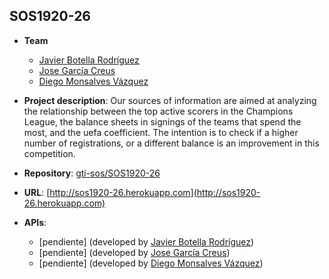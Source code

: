 ## SOS1920-26
- **Team**
  - [Javier Botella Rodríguez](https://github.com/javibotella)
  - [Jose García Creus](https://github.com/jgcreus)
  - [Diego Monsalves Vázquez](https://github.com/diemonvaz)
  
- **Project description**: Our sources of information are aimed at analyzing the relationship between the top active scorers in the Champions League, the balance sheets in signings of the teams that spend the most, and the uefa coefficient. The intention is to check if a higher number of registrations, or a different balance is an improvement in this competition.

- **Repository**: [gti-sos/SOS1920-26](https://github.com/gti-sos/SOS1920-26)

- **URL**: [http://sos1920-26.herokuapp.com](http://sos1920-26.herokuapp.com)

-  **APIs**:
    - [pendiente] (developed by [Javier Botella Rodríguez](https://github.com/javibotella))
    - [pendiente] (developed by [Jose García Creus](https://github.com/jgcreus))
    - [pendiente] (developed by [Diego Monsalves Vázquez](https://github.com/diemonvaz))